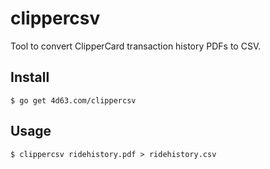 # clippercsv
Tool to convert ClipperCard transaction history PDFs to CSV.

## Install

```
$ go get 4d63.com/clippercsv
```

## Usage

```
$ clippercsv ridehistory.pdf > ridehistory.csv
```
